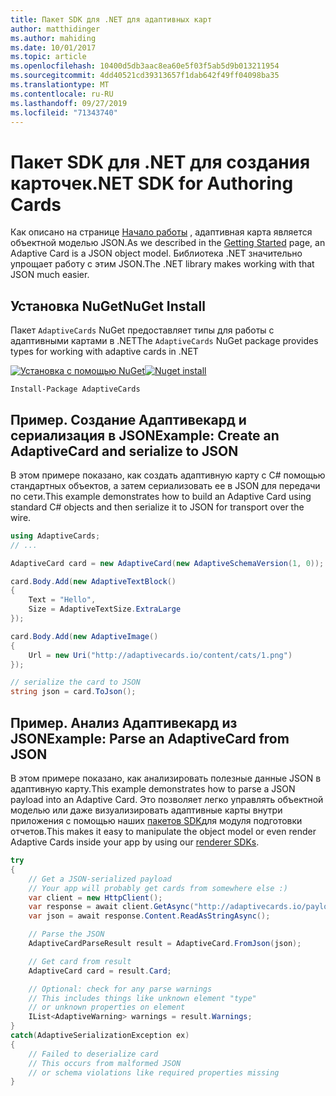 ```yaml
---
title: Пакет SDK для .NET для адаптивных карт
author: matthidinger
ms.author: mahiding
ms.date: 10/01/2017
ms.topic: article
ms.openlocfilehash: 10400d5db3aac8ea60e5f03f5ab5d9b013211954
ms.sourcegitcommit: 4dd40521cd39313657f1dab642f49ff04098ba35
ms.translationtype: MT
ms.contentlocale: ru-RU
ms.lasthandoff: 09/27/2019
ms.locfileid: "71343740"
---
```

# <a name="net-sdk-for-authoring-cards"></a><span data-ttu-id="3e93b-102">Пакет SDK для .NET для создания карточек</span><span class="sxs-lookup"><span data-stu-id="3e93b-102">.NET SDK for Authoring Cards</span></span>

<span data-ttu-id="3e93b-103">Как описано на странице [Начало работы](../../authoring-cards/getting-started.md) , адаптивная карта является объектной моделью JSON.</span><span class="sxs-lookup"><span data-stu-id="3e93b-103">As we described in the [Getting Started](../../authoring-cards/getting-started.md) page, an Adaptive Card is a JSON object model.</span></span> <span data-ttu-id="3e93b-104">Библиотека .NET значительно упрощает работу с этим JSON.</span><span class="sxs-lookup"><span data-stu-id="3e93b-104">The .NET library makes working with that JSON much easier.</span></span>


## <a name="nuget-install"></a><span data-ttu-id="3e93b-105">Установка NuGet</span><span class="sxs-lookup"><span data-stu-id="3e93b-105">NuGet Install</span></span>
<span data-ttu-id="3e93b-106">Пакет `AdaptiveCards` NuGet предоставляет типы для работы с адаптивными картами в .NET</span><span class="sxs-lookup"><span data-stu-id="3e93b-106">The `AdaptiveCards` NuGet package provides types for working with adaptive cards in .NET</span></span>

<span data-ttu-id="3e93b-107">[![Установка с помощью NuGet](https://img.shields.io/nuget/vpre/AdaptiveCards.svg)](https://www.nuget.org/packages/AdaptiveCards)</span><span class="sxs-lookup"><span data-stu-id="3e93b-107">[![Nuget install](https://img.shields.io/nuget/vpre/AdaptiveCards.svg)](https://www.nuget.org/packages/AdaptiveCards)</span></span>

```console
Install-Package AdaptiveCards
```

## <a name="example-create-an-adaptivecard-and-serialize-to-json"></a><span data-ttu-id="3e93b-108">Пример. Создание Адаптивекард и сериализация в JSON</span><span class="sxs-lookup"><span data-stu-id="3e93b-108">Example: Create an AdaptiveCard and serialize to JSON</span></span>

<span data-ttu-id="3e93b-109">В этом примере показано, как создать адаптивную карту с C# помощью стандартных объектов, а затем сериализовать ее в JSON для передачи по сети.</span><span class="sxs-lookup"><span data-stu-id="3e93b-109">This example demonstrates how to build an Adaptive Card using standard C# objects and then serialize it to JSON for transport over the wire.</span></span>

```csharp
using AdaptiveCards;
// ...

AdaptiveCard card = new AdaptiveCard(new AdaptiveSchemaVersion(1, 0));

card.Body.Add(new AdaptiveTextBlock() 
{
    Text = "Hello",
    Size = AdaptiveTextSize.ExtraLarge
});

card.Body.Add(new AdaptiveImage() 
{
    Url = new Uri("http://adaptivecards.io/content/cats/1.png")
});

// serialize the card to JSON
string json = card.ToJson();
```

## <a name="example-parse-an-adaptivecard-from-json"></a><span data-ttu-id="3e93b-110">Пример. Анализ Адаптивекард из JSON</span><span class="sxs-lookup"><span data-stu-id="3e93b-110">Example: Parse an AdaptiveCard from JSON</span></span>

<span data-ttu-id="3e93b-111">В этом примере показано, как анализировать полезные данные JSON в адаптивную карту.</span><span class="sxs-lookup"><span data-stu-id="3e93b-111">This example demonstrates how to parse a JSON payload into an Adaptive Card.</span></span> <span data-ttu-id="3e93b-112">Это позволяет легко управлять объектной моделью или даже визуализировать адаптивные карты внутри приложения с помощью наших [пакетов SDK](../../rendering-cards/getting-started.md)для модуля подготовки отчетов.</span><span class="sxs-lookup"><span data-stu-id="3e93b-112">This makes it easy to manipulate the object model or even render Adaptive Cards inside your app by using our [renderer SDKs](../../rendering-cards/getting-started.md).</span></span>

```csharp
try
{
    // Get a JSON-serialized payload
    // Your app will probably get cards from somewhere else :)
    var client = new HttpClient();
    var response = await client.GetAsync("http://adaptivecards.io/payloads/ActivityUpdate.json");
    var json = await response.Content.ReadAsStringAsync();

    // Parse the JSON 
    AdaptiveCardParseResult result = AdaptiveCard.FromJson(json);

    // Get card from result
    AdaptiveCard card = result.Card;

    // Optional: check for any parse warnings
    // This includes things like unknown element "type"
    // or unknown properties on element
    IList<AdaptiveWarning> warnings = result.Warnings;
}
catch(AdaptiveSerializationException ex)
{
    // Failed to deserialize card 
    // This occurs from malformed JSON
    // or schema violations like required properties missing 
}
```

